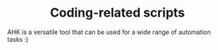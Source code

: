 

<h1 align="center">Coding-related scripts</h1>

AHK is a versatile tool that can be used for a wide range of automation tasks :)
